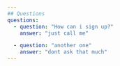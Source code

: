 ```yaml
---
## Questions
questions:
  - question: "How can i sign up?"
    answer: "just call me"

  - question: "another one"
    answer: "dont ask that much"
---
```

